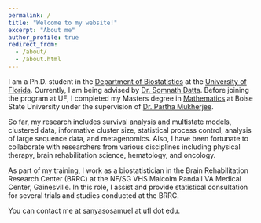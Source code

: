 ```yaml
---
permalink: /
title: "Welcome to my website!"
excerpt: "About me"
author_profile: true
redirect_from: 
  - /about/
  - /about.html
---
```


I am a Ph.D. student in the [Department of Biostatistics](http://biostat.ufl.edu/) at the [University of Florida](https://www.ufl.edu/). Currently, I am being advised by [Dr. Somnath Datta](https://www.somnathdatta.org/). Before joining the program at UF, I completed my Masters degree in [Mathematics](https://www.boisestate.edu/math/) at Boise State University under the supervision of [Dr. Partha Mukherjee](https://www.isical.ac.in/~psm/).

So far, my research includes survival analysis and multistate models, clustered data, informative cluster size, statistical process control, analysis of large sequence data, and metagenomics. Also, I have been fortunate to collaborate with researchers from various disciplines including physical therapy, brain rehabilitation science, hematology, and oncology.

As part of my training, I work as a biostatistician in the Brain Rehabilitation Research Center (BRRC) at the NF/SG VHS Malcolm Randall VA Medical Center, Gainesville. In this role, I assist and provide statistical consultation for several trials and studies conducted at the BRRC.

You can contact me at sanyasosamuel at ufl dot edu.
